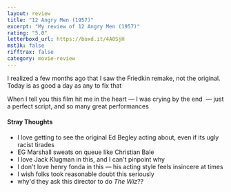 ```yaml
---
layout: review
title: "12 Angry Men (1957)"
excerpt: "My review of 12 Angry Men (1957)"
rating: "5.0"
letterboxd_url: https://boxd.it/4A0SjH
mst3k: false
rifftrax: false
category: movie-review
---
```


I realized a few months ago that I saw the Friedkin remake, not the original. Today is as good a day as any to fix that

When I tell you this film hit me in the heart — I was crying by the end  — just a perfect script, and so many great performances

#### Stray Thoughts

- I love getting to see the original Ed Begley acting about, even if its ugly racist tirades
- EG Marshall sweats on queue like Christian Bale
- I love Jack Klugman in this, and I can't pinpoint why
- I don't love henry fonda in this — his acting style feels insincere at times
- I wish folks took reasonable doubt this seriously
- why'd they ask this director to do <i>The Wiz</i>??
